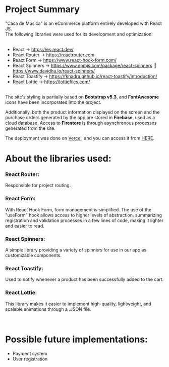 # Project Summary
"Casa de Música" is an eCommerce platform entirely developed with React JS. <br>
The following libraries were used for its development and optimization:
<br>
<br>
- React -> https://es.react.dev/
- React Router -> https://reactrouter.com
- React Form -> https://www.react-hook-form.com/
- React Spinners -> https://www.npmjs.com/package/react-spinners || https://www.davidhu.io/react-spinners/
- React Toastify -> https://fkhadra.github.io/react-toastify/introduction/
- React Lottie -> https://lottiefiles.com/
<br>
The site's styling is partially based on <strong>Bootstrap v5.3</strong>, and <strong>FontAwesome</strong> icons have been incorporated into the project.

Additionally, both the product information displayed on the screen and the purchase orders generated by the app are stored in <strong>Firebase</strong>, used as a cloud database. Access to <strong>Firestore</strong> is through asynchronous processes generated from the site.

The deployment was done on <a href="https://vercel.com">Vercel</a>, and you can access it from <a href="https://proyecto-final-mingorance.vercel.app/">HERE</a>.

# About the libraries used:

### React Router: 
Responsible for project routing.

### React Form: 
With React Hook Form, form management is simplified. The use of the "useForm" hook allows access to higher levels of abstraction, summarizing registration and validation
processes in a few lines of code, making it lighter and easier to read.

### React Spinners: 
A simple library providing a variety of spinners for use in our app as customizable components.

### React Toastify: 
Used to notify whenever a product has been successfully added to the cart.

### React Lottie: 
This library makes it easier to implement high-quality, lightweight, and scalable animations through a .JSON file.

<br>

# Possible future implementations:

- Payment system
- User registration


